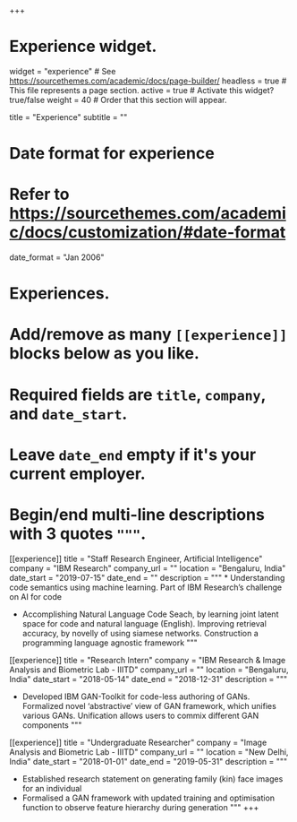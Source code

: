 +++
# Experience widget.
widget = "experience"  # See https://sourcethemes.com/academic/docs/page-builder/
headless = true  # This file represents a page section.
active = true  # Activate this widget? true/false
weight = 40  # Order that this section will appear.

title = "Experience"
subtitle = ""

# Date format for experience
#   Refer to https://sourcethemes.com/academic/docs/customization/#date-format
date_format = "Jan 2006"

# Experiences.
#   Add/remove as many `[[experience]]` blocks below as you like.
#   Required fields are `title`, `company`, and `date_start`.
#   Leave `date_end` empty if it's your current employer.
#   Begin/end multi-line descriptions with 3 quotes `"""`.
[[experience]]
  title = "Staff Research Engineer, Artificial Intelligence"
  company = "IBM Research"
  company_url = ""
  location = "Bengaluru, India"
  date_start = "2019-07-15"
  date_end = ""
  description = """ * Understanding code semantics using machine learning. Part of IBM Research’s challenge on AI for code
  * Accomplishing Natural Language Code Seach, by learning joint latent space for code and natural language (English). Improving retrieval accuracy, by novelly of using siamese networks. Construction a programming language agnostic framework
  """
 

[[experience]]
  title = "Research Intern"
  company = "IBM Research & Image Analysis and Biometric Lab - IIITD"
  company_url = ""
  location = "Bengaluru, India"
  date_start = "2018-05-14"
  date_end = "2018-12-31"
  description = """
  * Developed IBM GAN-Toolkit for code-less authoring of GANs.  Formalized novel ‘abstractive’ view of GAN framework, which unifies various GANs. Unification allows users to commix different GAN components
  """

[[experience]]
  title = "Undergraduate Researcher"
  company = "Image Analysis and Biometric Lab - IIITD"
  company_url = ""
  location = "New Delhi, India"
  date_start = "2018-01-01"
  date_end = "2019-05-31"
  description = """
  * Established research statement on generating family (kin) face images for an individual
  * Formalised a GAN framework with updated training and optimisation function to observe feature hierarchy during generation
  """
+++
